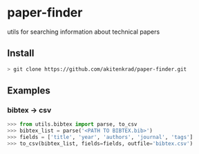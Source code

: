 # paper-finder

utils for searching information about technical papers

## Install
```bash
> git clone https://github.com/akitenkrad/paper-finder.git
```

## Examples

### bibtex -> csv
```python
>>> from utils.bibtex import parse, to_csv
>>> bibtex_list = parse('<PATH TO BIBTEX.bib>')
>>> fields = ['title', 'year', 'authors', 'journal', 'tags']
>>> to_csv(bibtex_list, fields=fields, outfile='bibtex.csv')
```